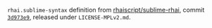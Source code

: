 `rhai.sublime-syntax` definition from
[rhaiscript/sublime-rhai](https://github.com/rhaiscript/sublime-rhai),
commit [`3d973e9`](https://github.com/rhaiscript/sublime-rhai/commit/3d973e99bb58df253f1e4b3c56baa776e2718451),
released under `LICENSE-MPLv2.md`.
